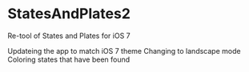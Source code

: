 StatesAndPlates2
================

Re-tool of States and Plates for iOS 7

Updateing the app to match iOS 7 theme
Changing to landscape mode
Coloring states that have been found


